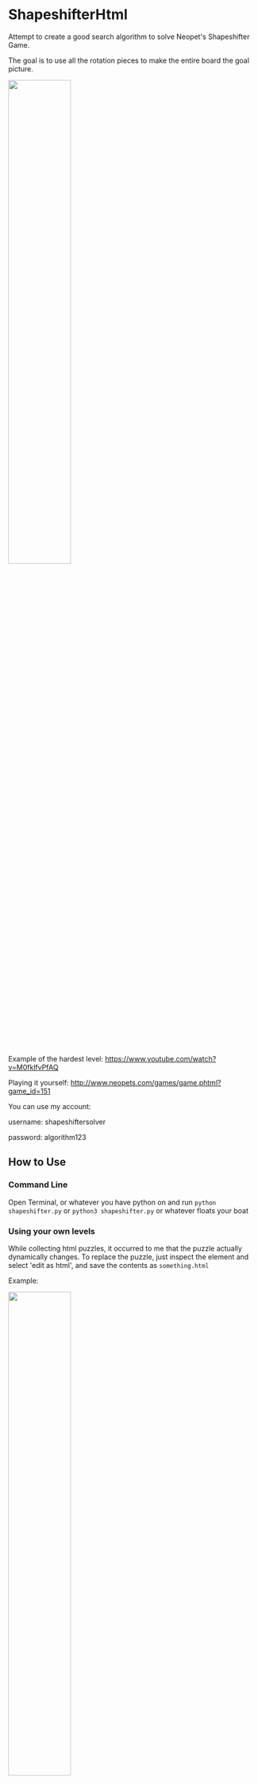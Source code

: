 # ShapeshifterHtml
Attempt to create a good search algorithm to solve Neopet's Shapeshifter Game.

The goal is to use all the rotation pieces to make the entire board the goal picture.

<img src="https://i.imgur.com/uqD0tvT.png" height="50%" width="50%">

Example of the hardest level:
https://www.youtube.com/watch?v=M0fklfvPfAQ

Playing it yourself:
http://www.neopets.com/games/game.phtml?game_id=151

You can use my account:

username: shapeshiftersolver

password: algorithm123

## How to Use

### Command Line
Open Terminal, or whatever you have python on and run `python shapeshifter.py` or `python3 shapeshifter.py` or whatever floats your boat

### Using your own levels
While collecting html puzzles, it occurred to me that the puzzle actually dynamically changes. To replace the puzzle, just inspect the element and select 'edit as html', and save the contents as `something.html`

Example: 

<img src="https://i.imgur.com/hLT7Mgf.png" height="50%" width="50%">


Inside shapeshifter.py, you just change the html file listed in

```gamemap, pieces, cycle, goalpiece = shapeshifter_html.get_shapeshifter_config('htmllevels/level4.html')```

## Understanding the code

### HTML Parser
We are fetching the board through html parsing, and saving it to a txt file via `shapeshifter_html.py`

### Search Heuristics

We are using Berkeley AI's skeleton (CS188) for A* search in `search.py` and their Counter for the dictionary in `util.py`.

We originally received the skeleton code from Georgia Tech's CS3600 class and implemented it ourselves. 

For all our heuristics we tested it on the "hard coded" level in `search.py`

#### Heuristic 1: Blind equidistance from goal state

```
return sum(sum([bool(y != problem.goal_rank) for y in x]) for x in gamemap)
```

Nodes Expanded on Test Case: 47859

#### Heuristic 2: Blind equidistance distance from goal state if there are enough pieces remaining to rotate four corners, otherwise weighted sum of distances from goal state

```
    if (len(piecesleft) > 7):
        for x in gamemap:
            for y in x:
                htotal = (htotal + y) #the more rotations the further away
    else:
        for x in gamemap:
            for y in x:
                htotal = htotal + bool(y != problem.goal_rank) #the more rotations, the less of a difference
```

Nodes Expanded on Test Case: 13691

## Built With
* [BeautifulSoup](https://www.crummy.com/software/BeautifulSoup/) - HTML Parser for Python

## Authors

* **Andrew Young** - [Github](https://github.com/catatonicTrepidation/)
* **Brian Cai** - [Github](https://github.com/brian-cai)
